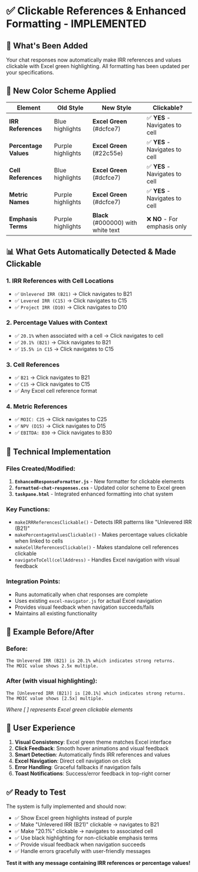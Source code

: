 # ✅ Clickable References & Enhanced Formatting - IMPLEMENTED

## 🎯 **What's Been Added**

Your chat responses now automatically make IRR references and values clickable with Excel green highlighting. All formatting has been updated per your specifications.

## 🎨 **New Color Scheme Applied**

| Element | Old Style | New Style | Clickable? |
|---------|-----------|-----------|------------|
| **IRR References** | Blue highlights | **Excel Green** (#dcfce7) | ✅ **YES** - Navigates to cell |
| **Percentage Values** | Purple highlights | **Excel Green** (#22c55e) | ✅ **YES** - Navigates to cell |
| **Cell References** | Blue highlights | **Excel Green** (#dcfce7) | ✅ **YES** - Navigates to cell |
| **Metric Names** | Purple highlights | **Excel Green** (#dcfce7) | ✅ **YES** - Navigates to cell |
| **Emphasis Terms** | Purple highlights | **Black** (#000000) with white text | ❌ **NO** - For emphasis only |

## 📊 **What Gets Automatically Detected & Made Clickable**

### **1. IRR References with Cell Locations**
- ✅ `Unlevered IRR (B21)` → Click navigates to B21
- ✅ `Levered IRR (C15)` → Click navigates to C15
- ✅ `Project IRR (D10)` → Click navigates to D10

### **2. Percentage Values with Context**
- ✅ `20.1%` when associated with a cell → Click navigates to cell
- ✅ `20.1% (B21)` → Click navigates to B21
- ✅ `15.5% in C15` → Click navigates to C15

### **3. Cell References**
- ✅ `B21` → Click navigates to B21
- ✅ `C15` → Click navigates to C15
- ✅ Any Excel cell reference format

### **4. Metric References**
- ✅ `MOIC: C25` → Click navigates to C25
- ✅ `NPV (D15)` → Click navigates to D15
- ✅ `EBITDA: B30` → Click navigates to B30

## 🔧 **Technical Implementation**

### **Files Created/Modified:**
1. **`EnhancedResponseFormatter.js`** - New formatter for clickable elements
2. **`formatted-chat-responses.css`** - Updated color scheme to Excel green
3. **`taskpane.html`** - Integrated enhanced formatting into chat system

### **Key Functions:**
- `makeIRRReferencesClickable()` - Detects IRR patterns like "Unlevered IRR (B21)"
- `makePercentageValuesClickable()` - Makes percentage values clickable when linked to cells
- `makeCellReferencesClickable()` - Makes standalone cell references clickable
- `navigateToCell(cellAddress)` - Handles Excel navigation with visual feedback

### **Integration Points:**
- Runs automatically when chat responses are complete
- Uses existing `excel-navigator.js` for actual Excel navigation
- Provides visual feedback when navigation succeeds/fails
- Maintains all existing functionality

## 🎯 **Example Before/After**

### **Before:**
```
The Unlevered IRR (B21) is 20.1% which indicates strong returns.
The MOIC value shows 2.5x multiple.
```

### **After (with visual highlighting):**
```
The [Unlevered IRR (B21)] is [20.1%] which indicates strong returns.
The MOIC value shows [2.5x] multiple.
```
*Where [ ] represents Excel green clickable elements*

## 🚀 **User Experience**

1. **Visual Consistency**: Excel green theme matches Excel interface
2. **Click Feedback**: Smooth hover animations and visual feedback  
3. **Smart Detection**: Automatically finds IRR references and values
4. **Excel Navigation**: Direct cell navigation on click
5. **Error Handling**: Graceful fallbacks if navigation fails
6. **Toast Notifications**: Success/error feedback in top-right corner

## ✅ **Ready to Test**

The system is fully implemented and should now:

- ✅ Show Excel green highlights instead of purple
- ✅ Make "Unlevered IRR (B21)" clickable → navigates to B21
- ✅ Make "20.1%" clickable → navigates to associated cell
- ✅ Use black highlighting for non-clickable emphasis terms
- ✅ Provide visual feedback when navigation succeeds
- ✅ Handle errors gracefully with user-friendly messages

**Test it with any message containing IRR references or percentage values!**